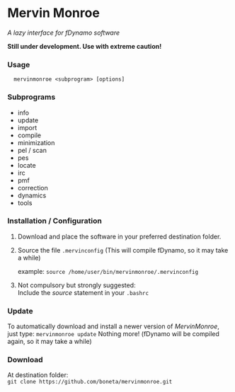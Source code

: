 # Mervin Monroe

*A lazy interface for fDynamo software*

**Still under development. Use with extreme caution!**

### Usage
```
  mervinmonroe <subprogram> [options]
```

### Subprograms

  - info
  - update
  - import
  - compile
  - minimization
  - pel / scan
  - pes
  - locate
  - irc
  - pmf
  - correction
  - dynamics
  - tools


### Installation / Configuration

  1. Download and place the software in your preferred destination folder.
  2. Source the file `.mervinconfig` (This will compile fDynamo, so it may take a while)

        example:  `source /home/user/bin/mervinmonroe/.mervinconfig`

  3. Not compulsory but strongly suggested:  
  Include the *source* statement in your `.bashrc`


### Update

To automatically download and install a newer version of *MervinMonroe*, just type: `mervinmonroe update`
Nothing more! (fDynamo will be compiled again, so it may take a while)


### Download

At destination folder:  
`git clone https://github.com/boneta/mervinmonroe.git`
